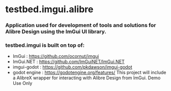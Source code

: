 # testbed.imgui.alibre
### Application used for development of tools and solutions for Alibre Design using the ImGui UI library.
### testbed.imgui is built on top of:
- ImGui : https://github.com/ocornut/imgui
- ImGui.NET : https://github.com/ImGuiNET/ImGui.NET
- imgui-godot : https://github.com/pkdawson/imgui-godot
- godot engine : https://godotengine.org/features/
This project will include a AlibreX wrapper for interacting with Alibre Design from ImGui.
Demo Use Only
